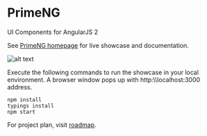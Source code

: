 # PrimeNG
UI Components for AngularJS 2

See  [PrimeNG homepage](http://www.primefaces.org/primeng) for live showcase and documentation.

![alt text](http://www.primefaces.org/images/primeng.png "PrimeNG")

Execute the following commands to run the showcase in your local environment. A browser window pops up with http:\\\\localhost:3000 address.

```
npm install
typings install
npm start
```

For project plan, visit [roadmap](https://github.com/primefaces/primeng/wiki/Roadmap).
